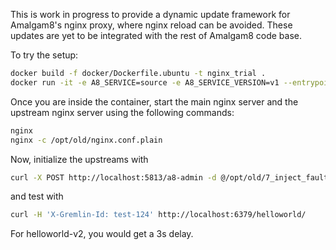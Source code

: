 This is work in progress to provide a dynamic update framework for 
Amalgam8's nginx proxy, where nginx reload can be avoided. These updates 
are yet to be integrated with the rest of Amalgam8 code base.

To try the setup:

```bash
docker build -f docker/Dockerfile.ubuntu -t nginx_trial .
docker run -it -e A8_SERVICE=source -e A8_SERVICE_VERSION=v1 --entrypoint /bin/bash -v `pwd`/nginx/lua:/opt/a8_lualib -v `pwd`/nginx/old:/opt/old nginx_trial
```

Once you are inside the container, start the main nginx server and the
upstream nginx server using the following commands:

```bash
nginx
nginx -c /opt/old/nginx.conf.plain
```

Now, initialize the upstreams with
```bash
curl -X POST http://localhost:5813/a8-admin -d @/opt/old/7_inject_faults.json
```

and test with

```bash
curl -H 'X-Gremlin-Id: test-124' http://localhost:6379/helloworld/
```

For helloworld-v2, you would get a 3s delay.

